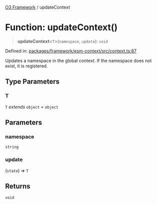 [O3 Framework](../API.md) / updateContext

# Function: updateContext()

> **updateContext**\<`T`\>(`namespace`, `update`): `void`

Defined in: [packages/framework/esm-context/src/context.ts:87](https://github.com/its-kios09/openmrs-esm-core/blob/main/packages/framework/esm-context/src/context.ts#L87)

Updates a namespace in the global context. If the namespace does not exist, it is registered.

## Type Parameters

### T

`T` *extends* `object` = `object`

## Parameters

### namespace

`string`

### update

(`state`) => `T`

## Returns

`void`
